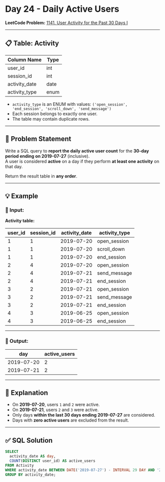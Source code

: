 # Day 24 - Daily Active Users

**LeetCode Problem:** [1141. User Activity for the Past 30 Days I](https://leetcode.com/problems/user-activity-for-the-past-30-days-i)

---

## 📋 Table: Activity

| Column Name   | Type    |
|---------------|---------|
| user_id       | int     |
| session_id    | int     |
| activity_date | date    |
| activity_type | enum    |

- `activity_type` is an ENUM with values: `('open_session', 'end_session', 'scroll_down', 'send_message')`
- Each session belongs to exactly one user.
- The table may contain duplicate rows.

---

## 🧾 Problem Statement

Write a SQL query to **report the daily active user count** for the **30-day period ending on 2019-07-27** (inclusive).  
A user is considered **active** on a day if they perform **at least one activity** on that day.

Return the result table in **any order**.

---

## 💡 Example

### 🔹 Input:

**Activity table:**

| user_id | session_id | activity_date | activity_type |
|---------|------------|----------------|----------------|
| 1       | 1          | 2019-07-20     | open_session   |
| 1       | 1          | 2019-07-20     | scroll_down    |
| 1       | 1          | 2019-07-20     | end_session    |
| 2       | 4          | 2019-07-20     | open_session   |
| 2       | 4          | 2019-07-21     | send_message   |
| 2       | 4          | 2019-07-21     | end_session    |
| 3       | 2          | 2019-07-21     | open_session   |
| 3       | 2          | 2019-07-21     | send_message   |
| 3       | 2          | 2019-07-21     | end_session    |
| 4       | 3          | 2019-06-25     | open_session   |
| 4       | 3          | 2019-06-25     | end_session    |

---

### 🔸 Output:

| day        | active_users |
|------------|---------------|
| 2019-07-20 | 2             |
| 2019-07-21 | 2             |

---

## 🧠 Explanation

- On **2019-07-20**, users `1` and `2` were active.
- On **2019-07-21**, users `2` and `3` were active.
- Only days **within the last 30 days ending 2019-07-27** are considered.
- Days with **zero active users** are excluded from the result.

---

## ✅ SQL Solution

```sql
SELECT
  activity_date AS day,
  COUNT(DISTINCT user_id) AS active_users
FROM Activity
WHERE activity_date BETWEEN DATE('2019-07-27') - INTERVAL 29 DAY AND '2019-07-27'
GROUP BY activity_date;
